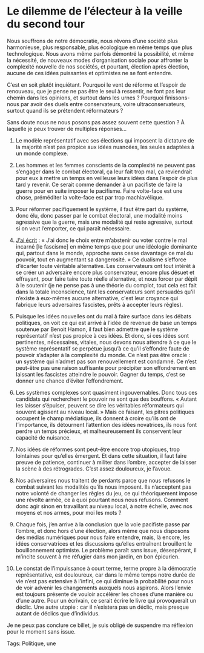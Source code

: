 # Le dilemme de l’électeur à la veille du second tour

Nous souffrons de notre démocratie, nous rêvons d’une société plus harmonieuse, plus responsable, plus écologique en même temps que plus technologique. Nous avons même parfois démontré la possibilité, et même la nécessité, de nouveaux modes d’organisation sociale pour affronter la complexité nouvelle de nos sociétés, et pourtant, élection après élection, aucune de ces idées puissantes et optimistes ne se font entendre.

C’est en soit plutôt inquiétant. Pourquoi le vent de réforme et l’espoir de renouveau, que je pense ne pas être le seul à ressentir, ne font pas leur chemin dans les opinions, et surtout dans les urnes ? Pourquoi finissons-nous par avoir des duels entre conservateurs, voire ultraconservateurs, surtout quand ils se prétendent réformateurs ?

Sans doute nous ne nous posons pas assez souvent cette question ? À laquelle je peux trouver de multiples réponses…

1. Le modèle représentatif avec ses élections qui imposent la dictature de la majorité n’est pas propice aux idées nuancées, les seules adaptées à un monde complexe.

2. Les hommes et les femmes conscients de la complexité ne peuvent pas s’engager dans le combat électoral, ça leur fait trop mal, ça reviendrait pour eux à mettre un temps en veilleuse leurs idées dans l’espoir de plus tard y revenir. Ce serait comme demander à un pacifiste de faire la guerre pour en suite imposer le pacifisme. Faire volte-face est une chose, préméditer la volte-face est par trop machiavélique.

3. Pour réformer pacifiquement le système, il faut être part du système, donc élu, donc passer par le combat électoral, une modalité moins agressive que la guerre, mais une modalité qui reste agressive, surtout si on veut l’emporter, ce qui paraît nécessaire.

4. [J’ai écrit](http://tcrouzet.com/2017/04/25/les-abstentionnistes-sont-ils-irresponsables/) : « J’ai donc le choix entre m’abstenir ou voter contre le mal incarné \[le fascisme\] en même temps que pour une idéologie dominante qui, partout dans le monde, approche sans cesse davantage ce mal du pouvoir, tout en augmentant sa dangerosité. » Ce dualisme s’efforce d’écarter toute véritable alternative. Les conservateurs ont tout intérêt à se créer un adversaire encore plus conservateur, encore plus désuet et effrayant, pour faire taire toute réelle alternative, et nous forcer par dépit à le soutenir (je ne pense pas à une théorie du complot, tout cela est fait dans la totale inconscience, tant les conservateurs sont persuadés qu'il n’existe à eux-mêmes aucune alternative, c'est leur croyance qui fabrique leurs adversaires fascistes, prêts à accepter leurs règles).

5. Puisque les idées nouvelles ont du mal à faire surface dans les débats politiques, on voit ce qui est arrivé à l’idée de revenue de base un temps soutenue par Benoit Hamon, il faut bien admettre que le système représentatif n’est pas propice à ces idées. Et donc, si ces idées sont pertinentes, nécessaires, vitales, nous devons nous attendre à ce que le système représentatif se perpétue jusqu’à ce qu’il s’effondre faute de pouvoir s’adapter à la complexité du monde. Ce n’est pas être oracle : un système qui n’admet pas son renouvellement est condamné. Ce n’est peut-être pas une raison suffisante pour précipiter son effondrement en laissant les fascistes atteindre le pouvoir. Gagner du temps, c’est se donner une chance d’éviter l’effondrement.

6. Les systèmes complexes sont quasiment ingouvernables. Donc tous ces candidats qui recherchent le pouvoir ne sont que des bouffons. « Autant les laisser s’épuiser, peuvent se dire les véritables réformateurs qui souvent agissent au niveau local. » Mais ce faisant, les pitres politiques occupent le champ médiatique, ils donnent à croire qu’ils ont de l’importance, ils détournent l’attention des idées novatrices, ils nous font perdre un temps précieux, et malheureusement ils conservent leur capacité de nuisance.

7. Nos idées de réformes sont peut-être encore trop utopiques, trop lointaines pour qu’elles émergent. Et dans cette situation, il faut faire preuve de patience, continuer à militer dans l’ombre, accepter de laisser la scène à des rétrogrades. C’est assez douloureux, je l’avoue.

8. Nos adversaires nous traitent de perdants parce que nous refusons le combat suivant les modalités qu’ils nous imposent. Ils n’acceptent pas notre volonté de changer les règles du jeu, ce qui théoriquement impose une révolte armée, ce à quoi pourtant nous nous refusons. Comment donc agir sinon en travaillant au niveau local, à notre échelle, avec nos moyens et nos armes, pour moi les mots ?

9. Chaque fois, j’en arrive à la conclusion que la voie pacifiste passe par l’ombre, et donc hors d’une élection, alors même que nous disposons des médias numériques pour nous faire entendre, mais, là encore, les idées conservatrices et les discussions qu’elles entraînent brouillent le bouillonnement optimiste. Le problème paraît sans issue, désespérant, il m’incite souvent à me réfugier dans mon jardin, en bon épicurien.

10. Le constat de l’impuissance à court terme, terme propre à la démocratie représentative, est douloureux, car dans le même temps notre durée de vie n’est pas extensive à l’infini, ce qui diminue la probabilité pour nous de voir advenir les changements auxquels nous aspirons. Alors l’envie est toujours présente de vouloir accélérer les choses d’une manière ou d’une autre. Pour un écrivain, ce serait écrire le livre qui provoquerait un déclic. Une autre utopie : car il n’existera pas un déclic, mais presque autant de déclics que d’individus.

Je ne peux pas conclure ce billet, je suis obligé de suspendre ma réflexion pour le moment sans issue.

Tags: Politique, une